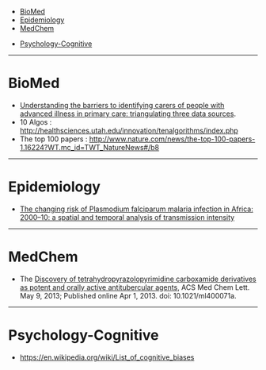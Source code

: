 * [BioMed](#biomed)
* [Epidemiology](#epidemiology)
* [MedChem](#medchem)
+ [Psychology-Cognitive](#psychology-cognitive)

----

# BioMed
* [Understanding the barriers to identifying carers of people with advanced illness in primary care: triangulating three data sources](http://europepmc.org/articles/PMC3992158). 
* 10 Algos : http://healthsciences.utah.edu/innovation/tenalgorithms/index.php
* The top 100 papers : http://www.nature.com/news/the-top-100-papers-1.16224?WT.mc_id=TWT_NatureNews#/b8

----
 
# Epidemiology
* [The changing risk of Plasmodium falciparum malaria infection in Africa: 2000–10: a spatial and temporal analysis of transmission intensity](http://europepmc.org/articles/PMC4030588)

----

# MedChem
* The [Discovery of tetrahydropyrazolopyrimidine carboxamide derivatives as potent and orally active antitubercular agents](http://europepmc.org/articles/PMC4027361/), ACS Med Chem Lett. May 9, 2013; Published online Apr 1, 2013. doi:  10.1021/ml400071a.

----

# Psychology-Cognitive
+ https://en.wikipedia.org/wiki/List_of_cognitive_biases

